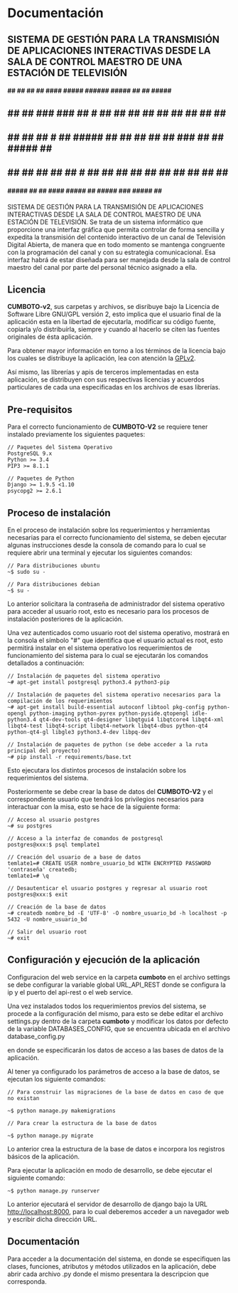 Documentación
===


## SISTEMA DE GESTIÓN PARA LA TRANSMISIÓN DE APLICACIONES INTERACTIVAS DESDE LA SALA DE CONTROL MAESTRO DE UNA ESTACIÓN DE TELEVISIÓN

 #### ## ## ##   ## ####  ##### ###### #####     ##   ##  #####    #####
##    ## ## ### ### ##  # ## ##   ##   ## ##     ##   ##     ##    ## ##
##    ## ## ## # ## ##### ## ##   ##   ## ## ### ##   ##  #####    ## ##
##    ## ## ##   ## ##  # ## ##   ##   ## ##      ## ##   ##    ## ## ##
 #### ##### ##   ## ####  #####   ##   #####       ###    ##### ## #####

SISTEMA DE GESTIÓN PARA LA TRANSMISIÓN DE APLICACIONES INTERACTIVAS DESDE LA SALA DE CONTROL MAESTRO DE UNA ESTACIÓN DE TELEVISIÓN. Se trata de un sistema informático que proporcione una interfaz gráfica que permita controlar de forma sencilla y expedita la transmisión del contenido interactivo de un canal de Televisión Digital Abierta, de manera que en todo momento se mantenga congruente con la programación del canal y con su estrategia comunicacional. Esa interfaz habrá de estar diseñada para ser manejada desde la sala de control maestro del canal por parte del personal técnico asignado a ella.

## Licencia

__CUMBOTO-v2__, sus carpetas y archivos, se disribuye bajo la Licencia de Software Libre GNU/GPL versión 2, esto implica que
el usuario final de la aplicación esta en la libertad de ejecutarla, modificar su código fuente, copiarla y/o
distribuírla, siempre y cuando al hacerlo se citen las fuentes originales de ésta aplicación.

Para obtener mayor información en torno a los términos de la licencia bajo los cuales se distribuye la
aplicación, lea con atención la [GPLv2](http://www.gnu.org/licenses/gpl-2.0.html).

Así mismo, las librerías y apis de terceros implementadas en esta aplicación, se distribuyen con sus respectivas
licencias y acuerdos particulares de cada una especificadas en los archivos de esas librerías.

## Pre-requisitos

Para el correcto funcionamiento de __CUMBOTO-V2__ se requiere tener instalado previamente los siguientes paquetes:

    // Paquetes del Sistema Operativo
    PostgreSQL 9.x
    Python >= 3.4
    PIP3 >= 8.1.1
    
    // Paquetes de Python
    Django >= 1.9.5 <1.10
    psycopg2 >= 2.6.1
    
## Proceso de instalación

En el proceso de instalación sobre los requerimientos y herramientas necesarias para el correcto funcionamiento del 
sistema, se deben ejecutar algunas instrucciones desde la consola de comando para lo cual se requiere abrir una terminal 
y ejecutar los siguientes comandos:

    // Para distribuciones ubuntu
    ~$ sudo su -
    
    // Para distribuciones debian
    ~$ su -
    
Lo anterior solicitara la contraseña de administrador del sistema operativo para acceder al usuario root, esto es 
necesario para los procesos de instalación posteriores de la aplicación.

Una vez autenticados como usuario root del sistema operativo, mostrará en la consola el símbolo "#" que identifica que 
el usuario actual es root, esto permitirá instalar en el sistema operativo los requerimientos de funcionamiento del 
sistema para lo cual se ejecutarán los comandos detallados a continuación:

    // Instalación de paquetes del sistema operativo
    ~# apt-get install postgresql python3.4 python3-pip

    // Instalación de paquetes del sistema operativo necesarios para la compilación de los requerimientos
    ~# apt-get install build-essential autoconf libtool pkg-config python-opengl python-imaging python-pyrex python-pyside.qtopengl idle-python3.4 qt4-dev-tools qt4-designer libqtgui4 libqtcore4 libqt4-xml libqt4-test libqt4-script libqt4-network libqt4-dbus python-qt4 python-qt4-gl libgle3 python3.4-dev libpq-dev
    
    // Instalación de paquetes de python (se debe acceder a la ruta principal del proyecto)
    ~# pip install -r requirements/base.txt
    
Esto ejecutara los distintos procesos de instalación sobre los requerimientos del sistema.

Posteriormente se debe crear la base de datos del __CUMBOTO-V2__ y el correspondiente usuario que tendrá los privilegios 
necesarios para interactuar con la misa, esto se hace de la siguiente forma:

    // Acceso al usuario postgres
    ~# su postgres
    
    // Acceso a la interfaz de comandos de postgresql
    postgres@xxx:$ psql template1 
    
    // Creación del usuario de a base de datos
    temlate1=# CREATE USER nombre_usuario_bd WITH ENCRYPTED PASSWORD 'contraseña' createdb;
    temlate1=# \q
    
    // Desautenticar el usuario postgres y regresar al usuario root
    postgres@xxx:$ exit
    
    // Creación de la base de datos
    ~# createdb nombre_bd -E 'UTF-8' -O nombre_usuario_bd -h localhost -p 5432 -U nombre_usuario_bd
    
    // Salir del usuario root
    ~# exit
    

## Configuración y ejecución de la aplicación

Configuracion del web service en la carpeta __cumboto__ en el archivo settings se debe configurar la variable global URL_API_REST donde se configura la ip y el puerto del api-rest o el web service.

Una vez instalados todos los requerimientos previos del sistema, se procede a la configuración del mismo, para esto se 
debe editar el archivo settings.py dentro de la carpeta __cumboto__ y modificar los datos por defecto de la variable DATABASES_CONFIG, que se encuentra ubicada en el archivo database_config.py 

en donde se especificarán los datos de acceso a las bases de datos de la aplicación.

Al tener ya configurado los parámetros de acceso a la base de datos, se ejecutan los siguiente comandos:

    // Para construir las migraciones de la base de datos en caso de que no existan

    ~$ python manage.py makemigrations

    // Para crear la estructura de la base de datos

    ~$ python manage.py migrate

Lo anterior crea la estructura de la base de datos e incorpora los registros básicos de la aplicación.

Para ejecutar la aplicación en modo de desarrollo, se debe ejecutar el siguiente comando:

    ~$ python manage.py runserver
    
Lo anterior ejecutará el servidor de desarrollo de django bajo la URL [http://localhost:8000](http://localhost:8000), 
para lo cual deberemos acceder a un navegador web y escribir dicha dirección URL.


## Documentación

Para acceder a la documentación del sistema, en donde se especifiquen las clases, funciones, atributos y métodos 
utilizados en la aplicación, debe abrir cada archivo .py donde el mismo presentara la descripcion que corresponda.

